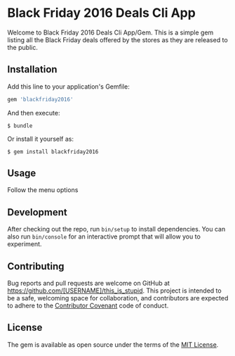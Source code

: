 
# Black Friday 2016 Deals Cli App

Welcome to Black Friday 2016 Deals Cli App/Gem. This is a simple gem listing all the Black Friday deals offered by the stores as they are released to the public.

## Installation

Add this line to your application's Gemfile:

```ruby
gem 'blackfriday2016'
```

And then execute:

    $ bundle

Or install it yourself as:

    $ gem install blackfriday2016

## Usage

Follow the menu options

## Development

After checking out the repo, run `bin/setup` to install dependencies. You can also run `bin/console` for an interactive prompt that will allow you to experiment.

## Contributing

Bug reports and pull requests are welcome on GitHub at https://github.com/[USERNAME]/this_is_stupid. This project is intended to be a safe, welcoming space for collaboration, and contributors are expected to adhere to the [Contributor Covenant](http://contributor-covenant.org) code of conduct.

## License

The gem is available as open source under the terms of the [MIT License](http://opensource.org/licenses/MIT).
